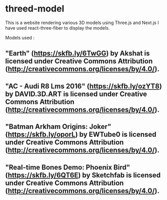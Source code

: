 # threed-model
This is a website rendering various 3D models using Three.js and Next.js I have used react-three-fiber to display the models.


Models used : 
## "Earth" (https://skfb.ly/6TwGG) by Akshat is licensed under Creative Commons Attribution (http://creativecommons.org/licenses/by/4.0/).
## "AC - Audi R8 Lms 2016" (https://skfb.ly/ozYT8) by DAVID.3D.ART is licensed under Creative Commons Attribution   (http://creativecommons.org/licenses/by/4.0/).
## "Batman Arkham Origins: Joker" (https://skfb.ly/oporL) by EWTube0 is licensed under Creative Commons Attribution (http://creativecommons.org/licenses/by/4.0/).
## "Real-time Bones Demo: Phoenix Bird" (https://skfb.ly/6QT6E) by Sketchfab is licensed under Creative Commons Attribution (http://creativecommons.org/licenses/by/4.0/).
